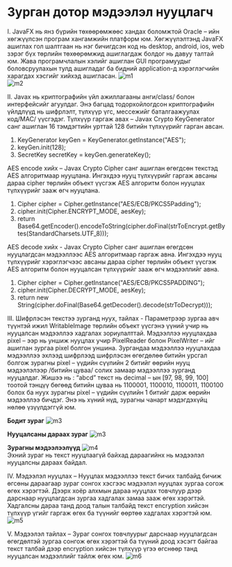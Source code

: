 # Зурган дотор мэдээлэл нууцлагч

I.	JavaFX нь янз бүрийн төхөөрөмжөөс хандах боломжтой Oracle – ийн хөгжүүлсэн програм хангамжийн платформ юм. Хөгжүүлэлтэнд JavaFX ашиглах гол шалтгаан нь нэг бичигдсэн код нь desktop, android, ios, web зэрэг бүх төрлийн төхөөрөмжид ашиглагдаж болдог нь давуу талтай юм. Жава програмчлалын хэлийг ашиглан GUI програмуудыг боловсруулахын тулд ашигладаг ба бидний application-д хэрэглэгчийн харагдах хэсгийг хийхэд ашигласан.
![m1](https://user-images.githubusercontent.com/47672783/79012049-f6da4800-7b97-11ea-8997-50ee627e509b.png) </br>
![m2](https://user-images.githubusercontent.com/47672783/79012087-0eb1cc00-7b98-11ea-8b31-130d2e42895e.png) </br>

II.	Javax нь криптографийн үйл ажиллагааны анги/class/ болон интерфейсийг агуулдаг. Энэ багцад тодорхойлогдсон криптографийн үйлдлүүд нь шифрлэлт, түлхүүр үгс, мессежийг баталгаажуулах код/MAC/ үүсгэдэг.
Түлхүүр гаргаж авах – Javax Crypto KeyGenerator санг ашиглан 16 тэмдэгтийн урттай 128 битийн түлхүүрийг гарган авсан.
1.	KeyGenerator keyGen = KeyGenerator.getInstance("AES");  
2.	keyGen.init(128);  
3.	SecretKey secretKey = keyGen.generateKey();  

AES encode хийх – Javax Crypto Cipher санг ашиглан өгөгдсөн текстэд AES алгоритмаар нууцлана. Ингэхдээ нууц түлхүүрийг гаргаж авсаны дараа cipher төрлийн объект үүсгэж AES алгоритм болон нууцлах түлхүүрийг зааж өгч нууцлана.
1.	Cipher cipher = Cipher.getInstance("AES/ECB/PKCS5Padding");  
2.	cipher.init(Cipher.ENCRYPT_MODE, aesKey);  
3.	return Base64.getEncoder().encodeToString(cipher.doFinal(strToEncrypt.getBytes(StandardCharsets.UTF_8)));        

AES decode хийх - Javax Crypto Cipher санг ашиглан өгөгдсөн нууцлагдсан мэдээллээс AES алгоритмаар гаргаж авна. Ингэхдээ нууц түлхүүрийг хэрэглэгчээс авсаны дараа cipher төрлийн объект үүсгэж AES алгоритм болон нууцалсан түлхүүрийг зааж өгч мэдээллийг авна.
1.	Cipher cipher = Cipher.getInstance("AES/ECB/PKCS5PADDING");  
2.	cipher.init(Cipher.DECRYPT_MODE, aesKey);  
3.	return new String(cipher.doFinal(Base64.getDecoder().decode(strToDecrypt)));  

III.	Шифрлэсэн текстээ зурганд нуух, тайлах - Параметрээр зургаа авч түүнтэй ижил WritableImage төрлийн объект үүсгэнэ үүний учир нь нууцалсан мэдээллээ хадгалах зориулалттай. Мэдээллээ нууцлахдаа pixel – ээр нь уншиж нууцлах учир PixelReader болон PixelWriter – ийг ашиглан зургаа pixel болгон уншина. Зургандаа мэдээллээ нууцлахдаа мэдээллээ эхлээд шифрлээд шифрлэсэн өгөгдөлөө битийн урсгал болгож зурагны pixel – үүдийн сүүлийн 2 битийг өөрийн нууц мэдээлэлээр /битийн цуваа/ солих замаар мэдээллээ зурганд нууцалдаг. Жишээ нь : “abcd” текст нь decimal – ын [97, 98, 99, 100] тоотой тэнцүү бөгөөд битийн цуваа нь 1100001, 1100010, 1100011, 1100100 болох ба нуух зурагны pixel – үүдийн сүүлийн 1 битийг дарж өөрийн мэдээллээ бичдэг. Энэ нь хүний нүд, зурагны чанарт мэдэгдэхүйц нөлөө үзүүлдэггүй юм.

**Бодит зураг**
![m3](https://user-images.githubusercontent.com/47672783/79012319-9f88a780-7b98-11ea-9779-b26a82951a21.jpg) </br>

**Нууцалсаны дараах зураг**
![m3](https://user-images.githubusercontent.com/47672783/79012319-9f88a780-7b98-11ea-9779-b26a82951a21.jpg) </br>

**Зурагны мэдээлээлүүд**
![m4](https://user-images.githubusercontent.com/47672783/79012405-c9da6500-7b98-11ea-8ca3-898a320d3994.png) </br>
Эхний зураг нь текст нууцлаагүй байхад дараагийнх нь мэдээлэл нууцалсны дараах байдал.

IV.	Мэдээлэл нууцлах – Нууцлах мэдээллээ текст бичих талбайд бичиж өгсөны дараагаар зураг сонгох хэсгээс мэдээлэл нууцлах зургаа согож өгөх хэрэгтэй. Дээрх хоёр алхмын дараа нууцлах товчлуур дээр дарснаар нууцлагдсан зургаа хадгалах замаа зааж өгөх хэрэгтэй. Хадгалсны дараа танд доод талын талбайд текст encryption хийсэн түлхүүр үгийг гаргаж өгөх ба түүнийг өөртөө хадгалах хэрэгтэй юм.
![m5](https://user-images.githubusercontent.com/47672783/79014446-82a2a300-7b9d-11ea-92db-e4fb3910cba5.png) </br>

V.	Мэдээлэл тайлах – Зураг сонгох товчлуурыг дарснаар нууцлагдсан өгөгдөлтэй зургаа сонгож өгөх хэрэгтэй ба түүний доод хэсэгт байгаа текст талбай дээр encryption хийсэн түлхүүр үгээ өгснөөр танд нууцалсан мэдээллийг тайлж өгөх юм.
![m6](https://user-images.githubusercontent.com/47672783/79014458-89311a80-7b9d-11ea-92d6-1528b2a5bab1.png) </br>
